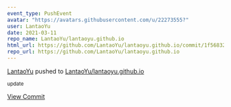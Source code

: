```yaml
---
event_type: PushEvent
avatar: "https://avatars.githubusercontent.com/u/22273555?"
user: LantaoYu
date: 2021-03-11
repo_name: LantaoYu/lantaoyu.github.io
html_url: https://github.com/LantaoYu/lantaoyu.github.io/commit/1f56832d805f169fdc555875a649a810a23fb086
repo_url: https://github.com/LantaoYu/lantaoyu.github.io
---
```


<a href='https://github.com/LantaoYu' target='_blank'>LantaoYu</a> pushed to <a href='https://github.com/LantaoYu/lantaoyu.github.io' target='_blank'>LantaoYu/lantaoyu.github.io</a>

<small>update</small>

<a href='https://github.com/LantaoYu/lantaoyu.github.io/commit/1f56832d805f169fdc555875a649a810a23fb086' target='_blank'>View Commit</a>